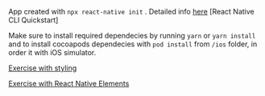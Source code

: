 App created with ``npx react-native init`` . Detailed info [here](https://reactnative.dev/docs/environment-setup) [React Native CLI Quickstart]

Make sure to install required dependecies by running ``yarn`` or ``yarn install`` and to install cocoapods dependecies with ``pod install`` from ``/ios`` folder, in order it with iOS simulator.


[Exercise with styling](/alinsalaru/styling-and-rn-elements/tree/styling)


[Exercise with React Native Elements](/alinsalaru/styling-and-rn-elements/tree/rn-elems)


